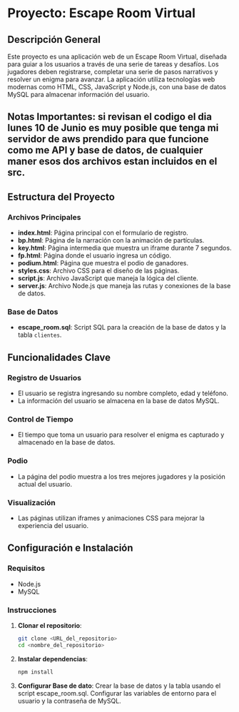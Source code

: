# Proyecto: Escape Room Virtual

## Descripción General

Este proyecto es una aplicación web de un Escape Room Virtual, diseñada para guiar a los usuarios a través de una serie de tareas y desafíos. Los jugadores deben registrarse, completar una serie de pasos narrativos y resolver un enigma para avanzar. La aplicación utiliza tecnologías web modernas como HTML, CSS, JavaScript y Node.js, con una base de datos MySQL para almacenar información del usuario.

## Notas Importantes: si revisan el codigo el dia lunes 10 de Junio es muy posible que tenga mi servidor de aws prendido para que funcione como me API y base de datos, de cualquier maner esos dos archivos estan incluidos en el src.

## Estructura del Proyecto

### Archivos Principales
- **index.html**: Página principal con el formulario de registro.
- **bp.html**: Página de la narración con la animación de partículas.
- **key.html**: Página intermedia que muestra un iframe durante 7 segundos.
- **fp.html**: Página donde el usuario ingresa un código.
- **podium.html**: Página que muestra el podio de ganadores.
- **styles.css**: Archivo CSS para el diseño de las páginas.
- **script.js**: Archivo JavaScript que maneja la lógica del cliente.
- **server.js**: Archivo Node.js que maneja las rutas y conexiones de la base de datos.

### Base de Datos
- **escape_room.sql**: Script SQL para la creación de la base de datos y la tabla `clientes`.

## Funcionalidades Clave

### Registro de Usuarios
- El usuario se registra ingresando su nombre completo, edad y teléfono.
- La información del usuario se almacena en la base de datos MySQL.

### Control de Tiempo
- El tiempo que toma un usuario para resolver el enigma es capturado y almacenado en la base de datos.

### Podio
- La página del podio muestra a los tres mejores jugadores y la posición actual del usuario.

### Visualización
- Las páginas utilizan iframes y animaciones CSS para mejorar la experiencia del usuario.

## Configuración e Instalación

### Requisitos
- Node.js
- MySQL

### Instrucciones

1. **Clonar el repositorio**:
   ```bash
   git clone <URL_del_repositorio>
   cd <nombre_del_repositorio>

2. **Instalar dependencias**:
   ```bash
   npm install
   
3. **Configurar Base de dato**:
   Crear la base de datos y la tabla usando el script escape_room.sql.
   Configurar las variables de entorno para el usuario y la contraseña de MySQL.
